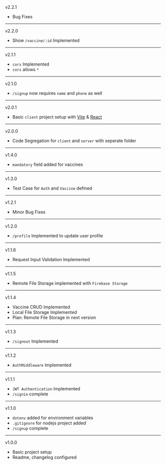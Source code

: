 v2.2.1

- Bug Fixes

---

v2.2.0

- Show `/vaccine/:id` Implemented

---

v2.1.1

- `cors` Implemented
- `cors` allows `*`

---

v2.1.0

- `/signup` now requires `name` and `phone` as well

---

v2.0.1

- Basic `client` project setup with [Vite](https://vitejs.dev/) & [React](https://reactjs.org/)

---

v2.0.0

- Code Segregation for `client` and `server` with seperate folder

---

v1.4.0

- `mandatory` field added for vaccines

---

v1.3.0

- Test Case for `Auth` and `Vaccine` defined

---

v1.2.1

- Minor Bug Fixes

---

v1.2.0

- `/profile` Implemented to update user profile

---

v1.1.6

- Request Input Validation Implemented

---

v1.1.5

- Remote File Storage implemented with `Firebase Storage`

---

v1.1.4

- Vaccine CRUD Implemented
- Local File Storage Implemented
- Plan: Remote File Storage in next version

---

v1.1.3

- `/signout` Implemented

---

v1.1.2

- `AuthMiddleware` Implemented

---

v1.1.1

- `JWT Authentication` Implemented
- `/signin` complete

---

v1.1.0

- `dotenv` added for environment variables
- `.gitignore` for nodejs project added
- `/signup` complete

---

v1.0.0

- Basic project setup
- Readme, changelog configured
